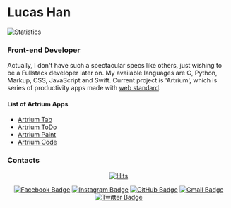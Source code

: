 # Lucas Han
![Statistics](https://github-readme-stats.vercel.app/api?username=ldhan0715&show_icons=true)
### Front-end Developer
Actually, I don't have such a spectacular specs like others, just wishing to be a Fullstack developer later on. My available languages are C, Python, Markup, CSS, JavaScript and Swift. Current project is 'Artrium', which is series of productivity apps made with [web standard](https://en.wikipedia.org/wiki/Web_standards).

#### List of Artrium Apps
- [Artrium Tab](https://tab.artrium.app)
- [Artrium ToDo](https://todo.artrium.app)
- [Artrium Paint](https://paint.artrium.app)
- [Artrium Code](https://code.artrium.app)


### Contacts
<div align=center>

[![Hits](https://hits.seeyoufarm.com/api/count/incr/badge.svg?url=https%3A%2F%2Fgithub.com%2Fzzsza)](https://hits.seeyoufarm.com) 

[![Facebook Badge](https://img.shields.io/badge/Facebook-1877f2?style=flat&logo=facebook&logoColor=white&link=https://www.facebook.com/ldhan0715)](https://www.facebook.com/ldhan0715)
[![Instagram Badge](https://img.shields.io/badge/Instagram-e4405f?style=flat&logo=instagram&logoColor=white&link=https://www.instagram.com/ldhan0715)](https://www.instagram.com/ldhan0715)
[![GitHub Badge](https://img.shields.io/badge/GitHub-181717?style=flat&logo=github&logoColor=white&link=https://github.com/ldhan0715)](https://github.com/ldhan0715)
[![Gmail Badge](https://img.shields.io/badge/Gmail-d14836?style=flat&logo=gmail&logoColor=white&link=mailto:ldhan0715@gmail.com)](https://mail.google.com/mail/u/0/?view=cm&fs=1&tf=1&source=mailto&to=ldhan0715@gmail.com)
[![Twitter Badge](https://img.shields.io/badge/Twitter-1da1f2?style=flat&logo=twitter&logoColor=white&link=https://twitter.com/ldhanDev_0715)](https://twitter.com/ldhan0715)

</div>
